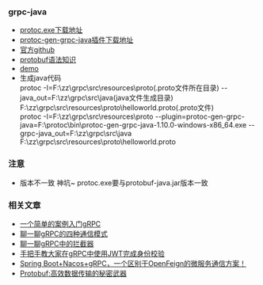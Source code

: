 ### grpc-java
- [protoc.exe下载地址](https://github.com/protocolbuffers/protobuf/releases)   
- [protoc-gen-grpc-java插件下载地址](https://repo1.maven.org/maven2/io/grpc/protoc-gen-grpc-java/)   
- [官方github](https://github.com/grpc/grpc-java)   
- [protobuf语法知识](https://blog.csdn.net/shensky711/article/details/69696392)   
- [demo](https://www.jianshu.com/p/69e3ed94f630)   
- 生成java代码   
protoc -I=F:\zz\grpc\src\resources\proto(.proto文件所在目录) --java_out=F:\zz\grpc\src\java(java文件生成目录) F:\zz\grpc\src\resources\proto\helloworld.proto(.proto文件)  
protoc -I=F:\zz\grpc\src\resources\proto --plugin=protoc-gen-grpc-java=F:\protoc\bin\protoc-gen-grpc-java-1.10.0-windows-x86_64.exe --grpc-java_out=F:\zz\grpc\src\java F:\zz\grpc\src\resources\proto\helloworld.proto
  
### 注意
- 版本不一致 神坑~ protoc.exe要与protobuf-java.jar版本一致


### 相关文章

- [一个简单的案例入门gRPC](https://mp.weixin.qq.com/s/OyfU0tLm4f9t3nZxce-Ksw)
- [聊一聊gRPC的四种通信模式](https://mp.weixin.qq.com/s/c-_D2RpLksIlYJDfaWOSkA)
- [聊一聊gRPC中的拦截器](https://mp.weixin.qq.com/s/cxaa8uHQ1Qvjy9aDyV87GQ)
- [手把手教大家在gRPC中使用JWT完成身份校验](https://mp.weixin.qq.com/s/jIZrP-H3DmS9pvRD5QaTfA)
- [Spring Boot+Nacos+gRPC，一个区别于OpenFeign的微服务通信方案！](https://mp.weixin.qq.com/s/03aDYQ7_GV_O6scKYuIw1w)
- [Protobuf:高效数据传输的秘密武器](https://mp.weixin.qq.com/s/iX3gnB1TaKg_M2LEhabtOA)
